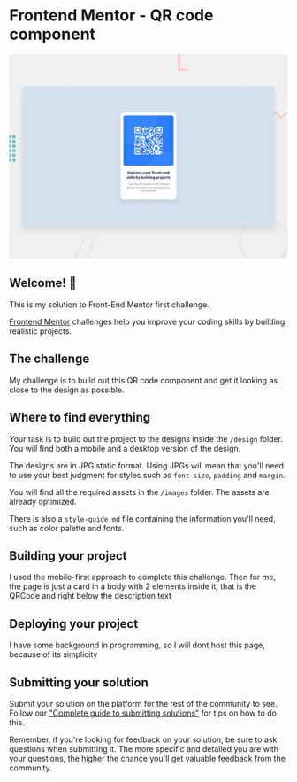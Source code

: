 # Frontend Mentor - QR code component

![Design preview for the QR code component coding challenge](./design/desktop-preview.jpg)

## Welcome! 👋

This is my solution to Front-End Mentor first challenge.

[Frontend Mentor](https://www.frontendmentor.io) challenges help you improve your coding skills by building realistic projects.


## The challenge

My challenge is to build out this QR code component and get it looking as close to the design as possible.

## Where to find everything

Your task is to build out the project to the designs inside the `/design` folder. You will find both a mobile and a desktop version of the design. 

The designs are in JPG static format. Using JPGs will mean that you'll need to use your best judgment for styles such as `font-size`, `padding` and `margin`. 

You will find all the required assets in the `/images` folder. The assets are already optimized.

There is also a `style-guide.md` file containing the information you'll need, such as color palette and fonts.

## Building your project

I used the mobile-first approach to complete this challenge. Then for me, the page is just a card in a body with 2 elements inside it, that is the QRCode and right below the description text 

## Deploying your project

I have some background in programming, so I will dont host this page, because of its simplicity


## Submitting your solution

Submit your solution on the platform for the rest of the community to see. Follow our ["Complete guide to submitting solutions"](https://medium.com/frontend-mentor/a-complete-guide-to-submitting-solutions-on-frontend-mentor-ac6384162248) for tips on how to do this.

Remember, if you're looking for feedback on your solution, be sure to ask questions when submitting it. The more specific and detailed you are with your questions, the higher the chance you'll get valuable feedback from the community.
